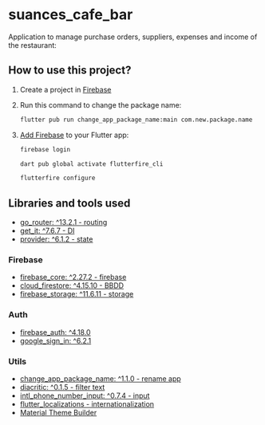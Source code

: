 # suances_cafe_bar

Application to manage purchase orders, suppliers, expenses and income of the restaurant:

## How to use this project?

1. Create a project in [Firebase](https://console.firebase.google.com/)
2. Run this command to change the package name:

    ```cmd
    flutter pub run change_app_package_name:main com.new.package.name
    ```

3. [Add Firebase](https://firebase.google.com/docs/flutter/setup?platform=ios) to your Flutter app:

    ```cmd
    firebase login

    dart pub global activate flutterfire_cli
    
    flutterfire configure
    ```

## Libraries and tools used

- [go_router: ^13.2.1 - routing](https://pub.dev/packages/go_router)
- [get_it: ^7.6.7 - DI](https://pub.dev/packages/get_it)
- [provider: ^6.1.2 - state](https://pub.dev/packages/provider)
  
### Firebase

- [firebase_core: ^2.27.2 - firebase](https://pub.dev/packages/firebase_core)
- [cloud_firestore: ^4.15.10 - BBDD](https://pub.dev/packages/cloud_firestore)
- [firebase_storage: ^11.6.11 - storage](https://pub.dev/packages/firebase_storage)

### Auth

- [firebase_auth: ^4.18.0](https://pub.dev/packages/firebase_auth)
- [google_sign_in: ^6.2.1](https://pub.dev/packages/google_sign_in)

### Utils

- [change_app_package_name: ^1.1.0 - rename app](https://pub.dev/packages/change_app_package_name)
- [diacritic: ^0.1.5 - filter text](https://pub.dev/packages/diacritic)
- [intl_phone_number_input: ^0.7.4 - input](https://pub.dev/packages/intl_phone_number_input)
- [flutter_localizations - internationalization](https://docs.flutter.dev/ui/accessibility-and-internationalization/internationalization)
- [Material Theme Builder](https://m3.material.io/theme-builder#/custom)
